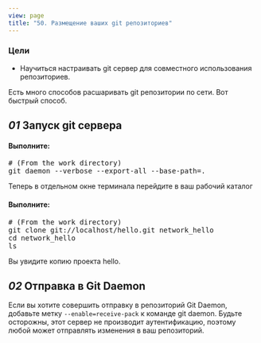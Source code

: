 ```yaml
---
view: page
title: "50. Размещение ваших git репозиториев"
---
```


<h3>Цели</h3>

<ul><li>Научиться настраивать git сервер для совместного использования репозиториев.</li></ul>

Есть много способов расшаривать git репозитории по сети. Вот быстрый способ.</p>

<h2><em>01</em> Запуск git сервера</h2>

<h4 class="h4-pre">Выполните:</h4>

<pre class="instructions"># (From the work directory)
git daemon --verbose --export-all --base-path=.</pre>

<p>Теперь в отдельном окне терминала перейдите в ваш рабочий каталог</p>

<h4 class="h4-pre">Выполните:</h4>

<pre class="instructions"># (From the work directory)
git clone git://localhost/hello.git network_hello
cd network_hello
ls</pre>

<p>Вы увидите копию проекта hello.</p>

<h2><em>02</em> Отправка в Git Daemon</h2>

<p>Если вы хотите совершить отправку в репозиторий Git Daemon, добавьте метку <code>--enable=receive-pack</code>  к команде git daemon. Будьте осторожны, этот сервер не производит аутентификацию, поэтому любой может отправлять изменения в ваш репозиторий.</p>